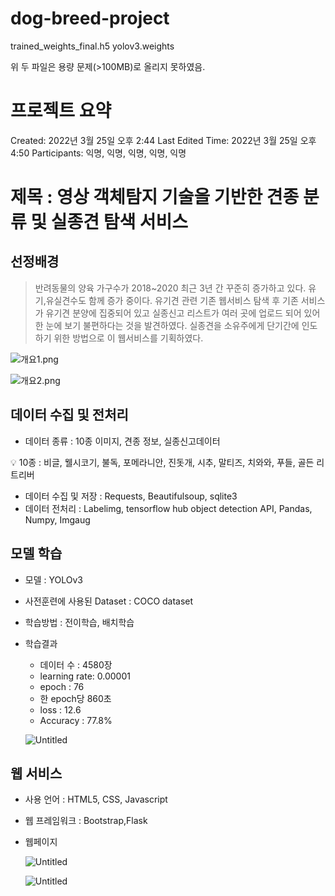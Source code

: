 # dog-breed-project

trained_weights_final.h5
yolov3.weights

위 두 파일은 용량 문제(>100MB)로 올리지 못하였음.

# 프로젝트 요약

Created: 2022년 3월 25일 오후 2:44
Last Edited Time: 2022년 3월 25일 오후 4:50
Participants: 익명, 익명, 익명, 익명, 익명

# 제목 : 영상 객체탐지 기술을 기반한 견종 분류 및 실종견 탐색 서비스

## 선정배경

> 반려동물의 양육 가구수가 2018~2020 최근 3년 간 꾸준히 증가하고 있다.  유기,유실견수도 함께 증가 중이다. 유기견 관련 기존 웹서비스 탐색 후 기존 서비스가 유기견 분양에 집중되어 있고 실종신고 리스트가 여러 곳에 업로드 되어 있어 한 눈에 보기 불편하다는 것을 발견하였다. 실종견을 소유주에게 단기간에 인도하기 위한 방법으로  이 웹서비스를 기획하였다.
> 

![개요1.png](https://user-images.githubusercontent.com/102518623/160393095-03f06091-1f7e-46a1-b0ae-2deb9a7655e5.png)

![개요2.png](%E1%84%91%E1%85%B3%E1%84%85%E1%85%A9%E1%84%8C%E1%85%A6%E1%86%A8%E1%84%90%E1%85%B3%20%2035087/%EA%B0%9C%EC%9A%942.png)

## 데이터 수집 및 전처리

- 데이터 종류 :  10종 이미지, 견종 정보, 실종신고데이터

<aside>
💡 10종 : 비글, 웰시코기, 불독, 포메라니안, 진돗개, 시추, 말티즈, 치와와, 푸들, 골든 리트리버

</aside>

- 데이터 수집 및 저장 : Requests, Beautifulsoup, sqlite3
- 데이터 전처리 : Labelimg, tensorflow hub object detection API, Pandas, Numpy, Imgaug

## 모델 학습

- 모델 :  YOLOv3
- 사전훈련에 사용된 Dataset : COCO dataset
- 학습방법 : 전이학습, 배치학습
- 학습결과
    - 데이터 수 : 4580장
    - learning rate: 0.00001
    - epoch : 76
    - 한 epoch당 860초
    - loss : 12.6
    - Accuracy : 77.8%
    
    ![Untitled](%E1%84%91%E1%85%B3%E1%84%85%E1%85%A9%E1%84%8C%E1%85%A6%E1%86%A8%E1%84%90%E1%85%B3%20%2035087/Untitled.png)
    

## 웹 서비스

- 사용 언어 : HTML5, CSS, Javascript
- 웹 프레임워크 : Bootstrap,Flask
- 웹페이지
    
    ![Untitled](%E1%84%91%E1%85%B3%E1%84%85%E1%85%A9%E1%84%8C%E1%85%A6%E1%86%A8%E1%84%90%E1%85%B3%20%2035087/Untitled%201.png)
    
    ![Untitled](%E1%84%91%E1%85%B3%E1%84%85%E1%85%A9%E1%84%8C%E1%85%A6%E1%86%A8%E1%84%90%E1%85%B3%20%2035087/Untitled%202.png)
